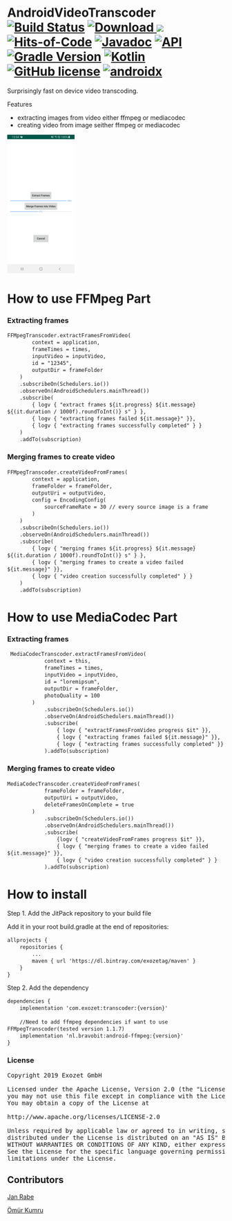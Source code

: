 # AndroidVideoTranscoder [![Build Status](https://app.bitrise.io/app/09accd151a795e36/status.svg?token=qOMQISBTgdxyqBD6NSOzTg)](https://app.bitrise.io/app/09accd151a795e36) [ ![Download](https://api.bintray.com/packages/exozetag/maven/VideoTranscoder/images/download.svg) ](https://bintray.com/exozetag/maven/VideoTranscoder/_latestVersion) [![](https://jitpack.io/v/exozet/AndroidVideoTranscoder/month.svg)](https://jitpack.io/#exozet/AndroidVideoTranscoder) [![Hits-of-Code](https://hitsofcode.com/github/exozet/AndroidVideoTranscoder)](https://hitsofcode.com/view/github/exozet/AndroidVideoTranscoder) [![Javadoc](https://img.shields.io/badge/javadoc-SNAPSHOT-green.svg)](https://jitpack.io/com/github/exozet/AndroidVideoTranscoder/master-SNAPSHOT/javadoc/index.html)  [![API](https://img.shields.io/badge/API-21%2B-brightgreen.svg?style=flat)](https://android-arsenal.com/api?level=21) [![Gradle Version](https://img.shields.io/badge/gradle-5.6.1-green.svg)](https://docs.gradle.org/current/release-notes) [![Kotlin](https://img.shields.io/badge/kotlin-1.3.50-green.svg)](https://kotlinlang.org/) [![GitHub license](https://img.shields.io/badge/license-MIT-blue.svg)](LICENSE) [![androidx](https://img.shields.io/badge/androidx-brightgreen.svg)](https://developer.android.com/topic/libraries/support-library/refactor)

Surprisingly fast on device video transcoding.

Features

- extracting images from video either ffmpeg or mediacodec
- creating video from image seither ffmpeg or mediacodec

[![Screenshot](screenshot.png)](screenshot.png)

# How to use FFMpeg Part

### Extracting frames

 	FFMpegTranscoder.extractFramesFromVideo(
 			context = application, 
 			frameTimes = times, 
 			inputVideo = inputVideo, 
 			id = "12345", 
 			outputDir = frameFolder
 		)
   		.subscribeOn(Schedulers.io())
   		.observeOn(AndroidSchedulers.mainThread())
   		.subscribe(
        	{ logv { "extract frames ${it.progress} ${it.message} ${(it.duration / 1000f).roundToInt()} s" } },
	      	{ logv { "extracting frames failed ${it.message}" }}, 
        	{ logv { "extracting frames successfully completed" } }
        )
        .addTo(subscription)
        
### Merging frames to create video

    FFMpegTranscoder.createVideoFromFrames(
        	context = application,
        	frameFolder = frameFolder,
        	outputUri = outputVideo,
        	config = EncodingConfig(
            	sourceFrameRate = 30 // every source image is a frame
        	)
      	)
        .subscribeOn(Schedulers.io())
        .observeOn(AndroidSchedulers.mainThread())
        .subscribe(
        	{ logv { "merging frames ${it.progress} ${it.message} ${(it.duration / 1000f).roundToInt()} s" } },
	      	{ logv { "merging frames to create a video failed ${it.message}" }}, 
        	{ logv { "video creation successfully completed" } }
        )
        .addTo(subscription)
        
# How to use MediaCodec Part

### Extracting frames

 	 MediaCodecTranscoder.extractFramesFromVideo(
                context = this,
                frameTimes = times,
                inputVideo = inputVideo,
                id = "loremipsum",
                outputDir = frameFolder,
                photoQuality = 100
            )
                .subscribeOn(Schedulers.io())
                .observeOn(AndroidSchedulers.mainThread())
                .subscribe(
                    { logv { "extractFramesFromVideo progress $it" }},
                    { logv { "extracting frames failed ${it.message}" }}, 
                    { logv { "extracting frames successfully completed" }}
                ).addTo(subscription)
        
### Merging frames to create video

    MediaCodecTranscoder.createVideoFromFrames(
                frameFolder = frameFolder,
                outputUri = outputVideo,
                deleteFramesOnComplete = true
            )
                .subscribeOn(Schedulers.io())
                .observeOn(AndroidSchedulers.mainThread())
                .subscribe(
                    {logv { "createVideoFromFrames progress $it" }},
                   	{ logv { "merging frames to create a video failed ${it.message}" }}, 
                	{ logv { "video creation successfully completed" } }
                ).addTo(subscription)
        

# How to install

Step 1. Add the JitPack repository to your build file

Add it in your root build.gradle at the end of repositories:

	allprojects {
		repositories {
			...
			maven { url 'https://dl.bintray.com/exozetag/maven' }
		}
	}
Step 2. Add the dependency

	dependencies {
		implementation 'com.exozet:transcoder:{version}'
		
		//Need to add ffmpeg dependencies if want to use FFMpegTranscoder(tested version 1.1.7)
		implementation 'nl.bravobit:android-ffmpeg:{version}'
	}
	

### License
<pre>
Copyright 2019 Exozet GmbH

Licensed under the Apache License, Version 2.0 (the "License");
you may not use this file except in compliance with the License.
You may obtain a copy of the License at

http://www.apache.org/licenses/LICENSE-2.0

Unless required by applicable law or agreed to in writing, software
distributed under the License is distributed on an "AS IS" BASIS,
WITHOUT WARRANTIES OR CONDITIONS OF ANY KIND, either express or implied.
See the License for the specific language governing permissions and
limitations under the License.
</pre>


## Contributors

[Jan Rabe](jan.rabe@exozet.com)

[Ömür Kumru](https://github.com/orgs/exozet/people/omurkmr)
